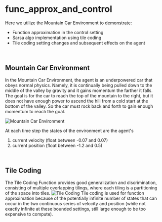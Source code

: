 # func_approx_and_control
Here we utilize the Mountain Car Environment to demonstrate:
- Function approximation in the control setting
- Sarsa algo implementation using tile coding
- Tile coding setting changes and subsequent effects on the agent

&nbsp;

## Mountain Car Environment
In the Mountain Car Environment, the agent is an underpowered car that obeys normal physics. Namely, it is continually being pulled down to the middle of the valley by gravity and it gains momentum the farther it falls. The goal is for the car to reach the top of the mountain to the right, but it does not have enough power to ascend the hill from a cold start at the bottom of the valley. So the car must rock back and forth to gain enough momentum to reach the goal.

![Mountain Car Environment](https://www.researchgate.net/profile/Marek_Grzes/publication/45107500/figure/fig10/AS:652195724787716@1532506986446/The-mountain-car-task-Sutton-Barto-1998.png)

At each time step the states of the environment are the agent's
1. current velocity (float between -0.07 and 0.07)
2. current position (float between -1.2 and 0.5)

&nbsp;&nbsp;

## Tile Coding
The Tile Coding Function provides good generalization and discrimination, consisting of multiple overlapping tilings, where each tiling is a partitioning of the space into tiles.
![Tile Coding](https://www.researchgate.net/profile/Florin_Leon/publication/265110533/figure/fig2/AS:392030699180047@1470478810724/Tile-coding-example.png)
Tile coding is used for function approximation because of the potentially infinite number of states that can occur in the two continuous series of velocity and position (while not exactly infinite at these bounded settings, still large enough to be too expensive to compute).
